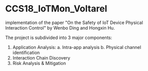 # CCS18_IoTMon_Voltarel
implementation of the paper "On the Safety of IoT Device Physical Interaction Control" by Wenbo Ding and Hongxin Hu.

The project is subdivided into 3 major components:
1. Application Analysis:
  a. Intra-app analysis
  b. Physical channel identification
2. Interaction Chain Discovery
3. Risk Analysis & Mitigation
